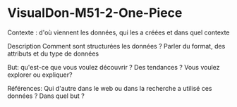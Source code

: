 # VisualDon-M51-2-One-Piece
Contexte : d'où viennent les données, qui les a créées et dans quel contexte

Description Comment sont structurées les données ? Parler du format, des attributs et du type de données

But: qu'est-ce que vous voulez découvrir ? Des tendances ? Vous voulez explorer ou expliquer?

Références: Qui d'autre dans le web ou dans la recherche a utilisé ces données ? Dans quel but ?
